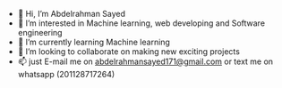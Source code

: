 - 👋 Hi, I’m Abdelrahman Sayed
- 👀 I’m interested in Machine learning, web developing and Software engineering
- 🌱 I’m currently learning Machine learning
- 💞️ I’m looking to collaborate on making new exciting projects
- 📫 just E-mail me on abdelrahmansayed171@gmail.com or text me on whatsapp (201128717264) 

<!---
Abdelrahmansayed171/Abdelrahmansayed171 is a ✨ special ✨ repository because its `README.md` (this file) appears on your GitHub profile.
You can click the Preview link to take a look at your changes.
--->
